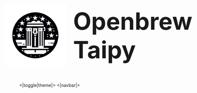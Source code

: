 <h1 style="vertical-align: middle; font-size: 75px; display: flex; justify-content: center; align-items: center; margin-;"><img style="vertical-align: middle; margin-right: 20px;" src="./image/openbrew-taipy-logo.png" width="200" height="200" />Openbrew Taipy</h1>
<|toggle|theme|>
<|navbar|>
